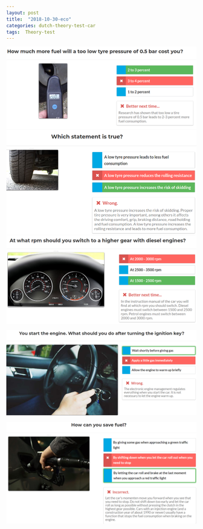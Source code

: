 ```yaml
---
layout: post
title:  "2018-10-30-eco"
categories: dutch-theory-test-car
tags:  Theory-test 
---
```



![](/images/2018-10-30-05-56-45.png)
![](/images/2018-10-30-06-00-33.png)
![](/images/2018-10-30-06-01-51.png)

![](/images/2019-01-11-16-53-15.png)

![](/images/2019-01-11-17-00-16.png)

